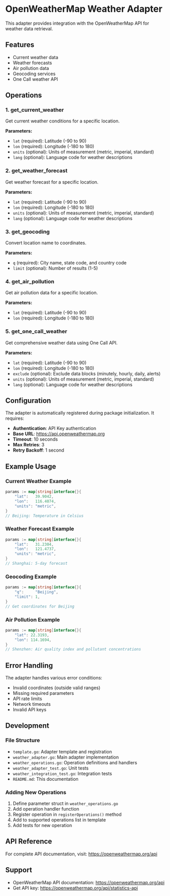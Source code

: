# OpenWeatherMap Weather Adapter

This adapter provides integration with the OpenWeatherMap API for weather data retrieval.

## Features

- Current weather data
- Weather forecasts
- Air pollution data
- Geocoding services
- One Call weather API

## Operations

### 1. get_current_weather

Get current weather conditions for a specific location.

**Parameters:**

- `lat` (required): Latitude (-90 to 90)
- `lon` (required): Longitude (-180 to 180)
- `units` (optional): Units of measurement (metric, imperial, standard)
- `lang` (optional): Language code for weather descriptions

### 2. get_weather_forecast

Get weather forecast for a specific location.

**Parameters:**

- `lat` (required): Latitude (-90 to 90)
- `lon` (required): Longitude (-180 to 180)
- `units` (optional): Units of measurement (metric, imperial, standard)
- `lang` (optional): Language code for weather descriptions

### 3. get_geocoding

Convert location name to coordinates.

**Parameters:**

- `q` (required): City name, state code, and country code
- `limit` (optional): Number of results (1-5)

### 4. get_air_pollution

Get air pollution data for a specific location.

**Parameters:**

- `lat` (required): Latitude (-90 to 90)
- `lon` (required): Longitude (-180 to 180)

### 5. get_one_call_weather

Get comprehensive weather data using One Call API.

**Parameters:**

- `lat` (required): Latitude (-90 to 90)
- `lon` (required): Longitude (-180 to 180)
- `exclude` (optional): Exclude data blocks (minutely, hourly, daily, alerts)
- `units` (optional): Units of measurement (metric, imperial, standard)
- `lang` (optional): Language code for weather descriptions

## Configuration

The adapter is automatically registered during package initialization. It requires:

- **Authentication**: API Key authentication
- **Base URL**: https://api.openweathermap.org
- **Timeout**: 10 seconds
- **Max Retries**: 3
- **Retry Backoff**: 1 second

## Example Usage

### Current Weather Example

```go
params := map[string]interface{}{
    "lat":   39.9042,
    "lon":   116.4074,
    "units": "metric",
}
// Beijing: Temperature in Celsius
```

### Weather Forecast Example

```go
params := map[string]interface{}{
    "lat":   31.2304,
    "lon":   121.4737,
    "units": "metric",
}
// Shanghai: 5-day forecast
```

### Geocoding Example

```go
params := map[string]interface{}{
    "q":     "Beijing",
    "limit": 1,
}
// Get coordinates for Beijing
```

### Air Pollution Example

```go
params := map[string]interface{}{
    "lat": 22.3193,
    "lon": 114.1694,
}
// Shenzhen: Air quality index and pollutant concentrations
```

## Error Handling

The adapter handles various error conditions:

- Invalid coordinates (outside valid ranges)
- Missing required parameters
- API rate limits
- Network timeouts
- Invalid API keys

## Development

### File Structure

- `template.go`: Adapter template and registration
- `weather_adapter.go`: Main adapter implementation
- `weather_operations.go`: Operation definitions and handlers
- `weather_adapter_test.go`: Unit tests
- `weather_integration_test.go`: Integration tests
- `README.md`: This documentation

### Adding New Operations

1. Define parameter struct in `weather_operations.go`
2. Add operation handler function
3. Register operation in `registerOperations()` method
4. Add to supported operations list in template
5. Add tests for new operation

## API Reference

For complete API documentation, visit: https://openweathermap.org/api

## Support

- OpenWeatherMap API documentation: https://openweathermap.org/api
- Get API key: https://openweathermap.org/api/statistics-api
